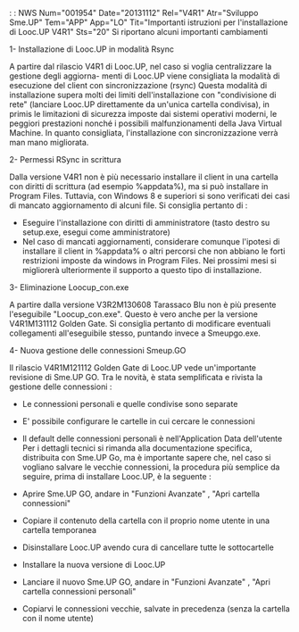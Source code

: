  :  : NWS Num="001954" Date="20131112" Rel="V4R1" Atr="Sviluppo Sme.UP" Tem="APP" App="LO" Tit="Importanti istruzioni per l'installazione di Looc.UP V4R1" Sts="20"
Si riportano alcuni importanti cambiamenti

1- Installazione di Looc.UP in modalità Rsync

A partire dal rilascio V4R1 di Looc.UP, nel caso si voglia centralizzare la gestione degli aggiorna-
menti di Looc.UP viene consigliata la modalità di esecuzione del client con sincronizzazione (rsync)
Questa modalità di installazione supera molti dei limiti dell'installazione con "condivisione di rete" (lanciare Looc.UP direttamente da un'unica cartella condivisa), in primis le limitazioni di sicurezza imposte dai sistemi operativi moderni, le peggiori prestazioni nonché i possibili malfunzionamenti della Java Virtual Machine.
In quanto consigliata, l'installazione con sincronizzazione verrà man mano migliorata.


2- Permessi RSync in scrittura

Dalla versione V4R1 non è più necessario installare il client in una cartella con diritti di scrittura (ad esempio %appdata%), ma si può installare in Program Files.
Tuttavia, con Windows 8 e superiori si sono verificati dei casi di mancato aggiornamento di alcuni
file. Si consiglia pertanto di : 
- Eseguire l'installazione con diritti di amministratore (tasto destro su setup.exe, esegui come
amministratore)
- Nel caso di mancati aggiornamenti, considerare comunque l'ipotesi di installare il client in
%appdata% o altri percorsi che non abbiano le forti restrizioni imposte da windows in Program Files.
Nei prossimi mesi si migliorerà ulteriormente il supporto a questo tipo di installazione.


3- Eliminazione Loocup_con.exe

A partire dalla versione V3R2M130608 Tarassaco Blu non è più presente l'eseguibile "Loocup_con.exe".
Questo è vero anche per la versione V4R1M131112 Golden Gate. Si consiglia pertanto di modificare eventuali collegamenti all'eseguibile stesso, puntando invece a Smeupgo.exe.


4- Nuova gestione delle connessioni Smeup.GO

Il rilascio V4R1M121112 Golden Gate di Looc.UP vede un'importante revisione di Sme.UP GO.
Tra le novità, è stata semplificata e rivista la gestione delle connessioni : 

- Le connessioni personali e quelle condivise sono separate
- E' possibile configurare le cartelle in cui cercare le connessioni
- Il default delle connessioni personali è nell'Application Data dell'utente
Per i dettagli tecnici si rimanda alla documentazione specifica, distribuita con Sme.UP Go, ma è importante sapere che, nel caso si vogliano salvare le vecchie connessioni, la procedura più semplice da seguire, prima di installare Looc.UP, è la seguente : 

- Aprire Sme.UP GO,  andare in "Funzioni Avanzate" , "Apri cartella connessioni"
- Copiare il contenuto della cartella con il proprio nome utente in una cartella temporanea
- Disinstallare Looc.UP avendo cura di cancellare tutte le sottocartelle
- Installare la nuova versione di Looc.UP
- Lanciare il nuovo Sme.UP GO, andare in "Funzioni Avanzate" , "Apri cartella connessioni personali"
- Copiarvi le connessioni vecchie, salvate in precedenza (senza la cartella con il nome utente)
